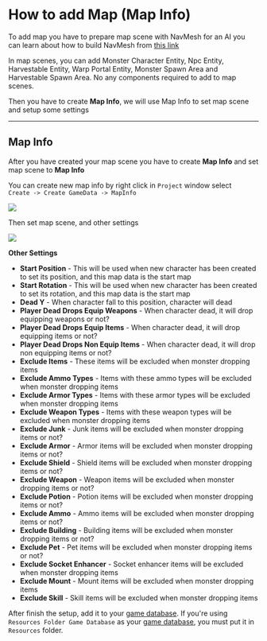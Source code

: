 # How to add Map (Map Info)

To add map you have to prepare map scene with NavMesh for an AI you can learn about how to build NavMesh from [this link](https://docs.unity3d.com/Manual/nav-BuildingNavMesh.html)

In map scenes, you can add Monster Character Entity, Npc Entity, Harvestable Entity, Warp Portal Entity, Monster Spawn Area and Harvestable Spawn Area. No any components required to add to map scenes.

Then you have to create **Map Info**, we will use Map Info to set map scene and setup some settings

* * *

## Map Info

After you have created your map scene you have to create **Map Info** and set map scene to **Map Info**

You can create new map info by right click in `Project` window select   
`Create -> Create GameData -> MapInfo`

![](https://cdn-images-1.medium.com/max/1600/0*7_a38hcHWo38MNM0)

Then set map scene, and other settings

![](https://cdn-images-1.medium.com/max/1600/0*qlyeR8iDp88w6MDT)

**Other Settings**
* **Start Position** - This will be used when new character has been created to set its position, and this map data is the start map
* **Start Rotation** - This will be used when new character has been created to set its rotation, and this map data is the start map
* **Dead Y** - When character fall to this position, character will dead
* **Player Dead Drops Equip Weapons** - When character dead, it will drop equipping weapons or not?
* **Player Dead Drops Equip Items** - When character dead, it will drop equipping items or not?
* **Player Dead Drops Non Equip Items** - When character dead, it will drop non equipping items or not?
* **Exclude Items** - These items will be excluded when monster dropping items
* **Exclude Ammo Types** - Items with these ammo types will be excluded when monster dropping items
* **Exclude Armor Types** - Items with these armor types will be excluded when monster dropping items
* **Exclude Weapon Types** - Items with these weapon types will be excluded when monster dropping items
* **Exclude Junk** - Junk items will be excluded when monster dropping items or not?
* **Exclude Armor** - Armor items will be excluded when monster dropping items or not?
* **Exclude Shield** - Shield items will be excluded when monster dropping items or not?
* **Exclude Weapon** - Weapon items will be excluded when monster dropping items or not?
* **Exclude Potion** - Potion items will be excluded when monster dropping items or not?
* **Exclude Ammo** - Ammo items will be excluded when monster dropping items or not?
* **Exclude Building** - Building items will be excluded when monster dropping items or not?
* **Exclude Pet** - Pet items will be excluded when monster dropping items or not?
* **Exclude Socket Enhancer** - Socket enhancer items will be excluded when monster dropping items
* **Exclude Mount** - Mount items will be excluded when monster dropping items
* **Exclude Skill** - Skill items will be excluded when monster dropping items

After finish the setup, add it to your [game database](pages/103-game-database.md). If you're using `Resources Folder Game Database` as your [game database](pages/103-game-database.md), you must put it in `Resources` folder.
<!--stackedit_data:
eyJoaXN0b3J5IjpbLTk3NjIxMDY5NiwtMTgxNzM1ODU2Nyw1MD
U0MDcyOTRdfQ==
-->